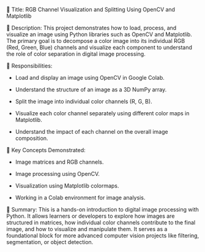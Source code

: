 📌 Title:
RGB Channel Visualization and Splitting Using OpenCV and Matplotlib

📝 Description:
This project demonstrates how to load, process, and visualize an image using Python libraries such as OpenCV and Matplotlib. The primary goal is to decompose a color image into its individual RGB (Red, Green, Blue) channels and visualize each component to understand the role of color separation in digital image processing.

🎯 Responsibilities:

* Load and display an image using OpenCV in Google Colab.

* Understand the structure of an image as a 3D NumPy array.

* Split the image into individual color channels (R, G, B).

* Visualize each color channel separately using different color maps in Matplotlib.

* Understand the impact of each channel on the overall image composition.
  

📖 Key Concepts Demonstrated:

* Image matrices and RGB channels.

* Image processing using OpenCV.

* Visualization using Matplotlib colormaps.

* Working in a Colab environment for image analysis.
  

🧾 Summary:
This  is a hands-on introduction to digital image processing with Python. It allows learners or developers to explore how images are structured in matrices, how individual color channels contribute to the final image, and how to visualize and manipulate them. It serves as a foundational block for more advanced computer vision projects like filtering, segmentation, or object detection.


